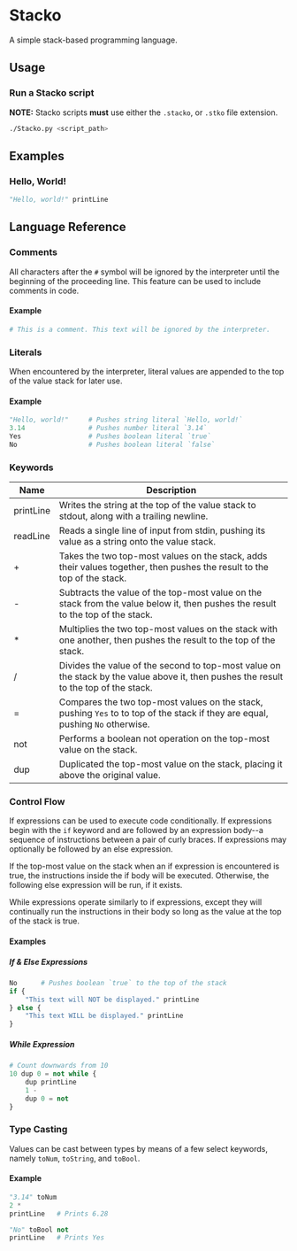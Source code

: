 # Stacko

A simple stack-based programming language.

## Usage

### Run a Stacko script

**NOTE:** Stacko scripts **must** use either the `.stacko`, or `.stko` file extension.

```bash
./Stacko.py <script_path>
```

## Examples

### Hello, World!

```py
"Hello, world!" printLine
```

## Language Reference

### Comments

All characters after the `#` symbol will be ignored by the interpreter until the beginning of the
proceeding line. This feature can be used to include comments in code.

#### Example
```py
# This is a comment. This text will be ignored by the interpreter.
```

### Literals

When encountered by the interpreter, literal values are appended to the top of the value stack for
later use.

#### Example

```py
"Hello, world!"     # Pushes string literal `Hello, world!`
3.14                # Pushes number literal `3.14`
Yes                 # Pushes boolean literal `true`
No                  # Pushes boolean literal `false`
```

### Keywords

|   Name    |   Description   |
|-----------|-----------------|
| printLine | Writes the string at the top of the value stack to stdout, along with a trailing newline. |
| readLine  | Reads a single line of input from stdin, pushing its value as a string onto the value stack. |
|     +     | Takes the two top-most values on the stack, adds their values together, then pushes the result to the top of the stack. |
|     -     | Subtracts the value of the top-most value on the stack from the value below it, then pushes the result to the top of the stack. |
|     *     | Multiplies the two top-most values on the stack with one another, then pushes the result to the top of the stack. |
|     /     | Divides the value of the second to top-most value on the stack by the value above it, then pushes the result to the top of the stack. |
|     =     | Compares the two top-most values on the stack, pushing `Yes` to to top of the stack if they are equal, pushing `No` otherwise. |
|    not    | Performs a boolean not operation on the top-most value on the stack. |
|    dup    | Duplicated the top-most value on the stack, placing it above the original value. |

### Control Flow

If expressions can be used to execute code conditionally. If expressions begin with the `if` keyword
and are followed by an expression body--a sequence of instructions between a pair of curly braces.
If expressions may optionally be followed by an else expression.

If the top-most value on the stack when an if expression is encountered is true, the instructions
inside the if body will be executed. Otherwise, the following else expression will be run, if it
exists.

While expressions operate similarly to if expressions, except they will continually run the
instructions in their body so long as the value at the top of the stack is true.

#### Examples

##### If & Else Expressions

```py
No      # Pushes boolean `true` to the top of the stack
if {
    "This text will NOT be displayed." printLine
} else {
    "This text WILL be displayed." printLine
}
```

##### While Expression

```py
# Count downwards from 10
10 dup 0 = not while {
    dup printLine
    1 -
    dup 0 = not
}
```

### Type Casting

Values can be cast between types by means of a few select keywords, namely `toNum`, `toString`, and
`toBool`.

#### Example

```py
"3.14" toNum
2 *
printLine   # Prints 6.28

"No" toBool not
printLine   # Prints Yes
```

